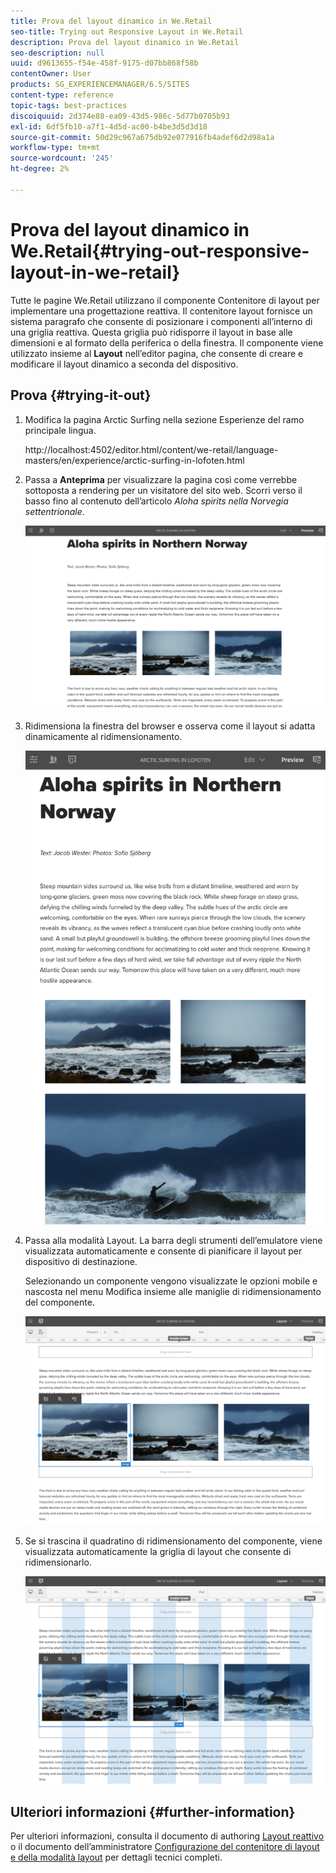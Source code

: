 ```yaml
---
title: Prova del layout dinamico in We.Retail
seo-title: Trying out Responsive Layout in We.Retail
description: Prova del layout dinamico in We.Retail
seo-description: null
uuid: d9613655-f54e-458f-9175-d07bb868f58b
contentOwner: User
products: SG_EXPERIENCEMANAGER/6.5/SITES
content-type: reference
topic-tags: best-practices
discoiquuid: 2d374e88-ea09-43d5-986c-5d77b0705b93
exl-id: 6df5fb10-a7f1-4d5d-ac00-b4be3d5d3d18
source-git-commit: 50d29c967a675db92e077916fb4adef6d2d98a1a
workflow-type: tm+mt
source-wordcount: '245'
ht-degree: 2%

---
```


# Prova del layout dinamico in We.Retail{#trying-out-responsive-layout-in-we-retail}

Tutte le pagine We.Retail utilizzano il componente Contenitore di layout per implementare una progettazione reattiva. Il contenitore layout fornisce un sistema paragrafo che consente di posizionare i componenti all’interno di una griglia reattiva. Questa griglia può ridisporre il layout in base alle dimensioni e al formato della periferica o della finestra. Il componente viene utilizzato insieme al **Layout** nell’editor pagina, che consente di creare e modificare il layout dinamico a seconda del dispositivo.

## Prova {#trying-it-out}

1. Modifica la pagina Arctic Surfing nella sezione Esperienze del ramo principale lingua.

   http://localhost:4502/editor.html/content/we-retail/language-masters/en/experience/arctic-surfing-in-lofoten.html

1. Passa a **Anteprima** per visualizzare la pagina così come verrebbe sottoposta a rendering per un visitatore del sito web. Scorri verso il basso fino al contenuto dell’articolo *Aloha spirits nella Norvegia settentrionale*.

   ![chlimage_1-178](assets/chlimage_1-178.png)

1. Ridimensiona la finestra del browser e osserva come il layout si adatta dinamicamente al ridimensionamento.

   ![chlimage_1-179](assets/chlimage_1-179.png)

1. Passa alla modalità Layout. La barra degli strumenti dell’emulatore viene visualizzata automaticamente e consente di pianificare il layout per dispositivo di destinazione.

   Selezionando un componente vengono visualizzate le opzioni mobile e nascosta nel menu Modifica insieme alle maniglie di ridimensionamento del componente.

   ![chlimage_1-180](assets/chlimage_1-180.png)

1. Se si trascina il quadratino di ridimensionamento del componente, viene visualizzata automaticamente la griglia di layout che consente di ridimensionarlo.

   ![chlimage_1-181](assets/chlimage_1-181.png)

## Ulteriori informazioni {#further-information}

Per ulteriori informazioni, consulta il documento di authoring [Layout reattivo](/help/sites-authoring/responsive-layout.md) o il documento dell’amministratore [Configurazione del contenitore di layout e della modalità layout](/help/sites-administering/configuring-responsive-layout.md) per dettagli tecnici completi.
